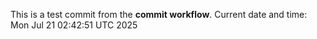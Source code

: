 This is a test commit from the **commit workflow**.
Current date and time: Mon Jul 21 02:42:51 UTC 2025
